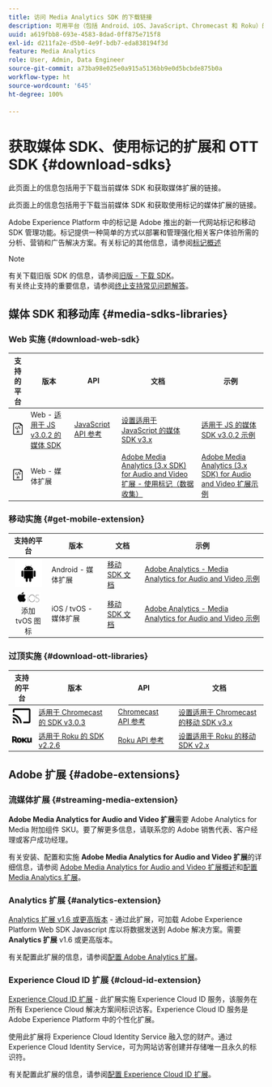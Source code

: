 ```yaml
---
title: 访问 Media Analytics SDK 的下载链接
description: 可用平台（包括 Android、iOS、JavaScript、Chromecast 和 Roku）的 SDK 下载链接。
uuid: a619fbb8-693e-4583-8dad-0ff875e715f8
exl-id: d211fa2e-d5b0-4e9f-bdb7-eda838194f3d
feature: Media Analytics
role: User, Admin, Data Engineer
source-git-commit: a73ba98e025e0a915a5136bb9e0d5bcbde875b0a
workflow-type: ht
source-wordcount: '645'
ht-degree: 100%

---
```


# 获取媒体 SDK、使用标记的扩展和 OTT SDK {#download-sdks}

此页面上的信息包括用于下载当前媒体 SDK 和获取媒体扩展的链接。

此页面上的信息包括用于下载当前媒体 SDK 和获取使用标记的媒体扩展的链接。

Adobe Experience Platform 中的标记是 Adobe 推出的新一代网站标记和移动 SDK 管理功能。标记提供一种简单的方式以部署和管理强化相关客户体验所需的分析、营销和广告解决方案。有关标记的其他信息，请参阅[标记概述](https://experienceleague.adobe.com/docs/platform-learn/data-collection/overview.html?lang=zh-Hans)


>[!NOTE]
>
>有关下载旧版 SDK 的信息，请参阅[旧版 - 下载 SDK](/help/legacy/legacy-download-sdks.md)。<br>
>有关终止支持的重要信息，请参阅[终止支持常见问题解答](/help/additional-resources/end-of-support-faqs.md)。

## 媒体 SDK 和移动库 {#media-sdks-libraries}

### Web 实施 {#download-web-sdk}

| 支持的平台 | 版本 |  API   |  文档  | 示例 |
|:---:|---|---|---|---|
| ![JavaScript 图标](assets/javascript-icon.png) | Web - [适用于 JS v3.0.2 的媒体 SDK](https://github.com/Adobe-Marketing-Cloud/media-sdks/releases/tag/js-v3.0.2) | [JavaScript API 参考](https://adobe-marketing-cloud.github.io/media-sdks/reference/javascript_3x/index.html) | [设置适用于 JavaScript 的媒体 SDK v3.x](/help/implementation/media-sdk/setup/web-implementation.md) | [适用于 JS 的媒体 SDK v3.0.2 示例](https://github.com/Adobe-Marketing-Cloud/media-sdks/tree/master/sdks/js/3.x) |
| ![JavaScript 图标](assets/javascript-icon.png) | Web - 媒体扩展 |  | [Adobe Media Analytics (3.x SDK) for Audio and Video 扩展 - 使用标记（数据收集）](https://experienceleague.adobe.com/docs/experience-platform/tags/extensions/adobe/media-analytics-3x/overview.html?lang=zh-Hans) | [Adobe Media Analytics (3.x SDK) for Audio and Video 扩展示例](https://github.com/Adobe-Marketing-Cloud/media-sdks/tree/master/samples/launch/js/3.x) |

### 移动实施 {#get-mobile-extension}

| 支持的平台 | 版本 | 文档 | 示例 |
|:---:|---|---|---|
| ![Android 图标](assets/android-icon.png) | Android - 媒体扩展 | [移动 SDK 文档](https://developer.adobe.com/client-sdks/documentation/) | [Adobe Analytics - Media Analytics for Audio and Video 示例](https://github.com/Adobe-Marketing-Cloud/media-sdks/tree/master/samples/launch/mobile/android) |
| ![Apple iOS 图标](assets/ios-icon.png)<br>添加 tvOS 图标 | iOS / tvOS - 媒体扩展 | [移动 SDK 文档](https://developer.adobe.com/client-sdks/documentation/) | [Adobe Analytics - Media Analytics for Audio and Video 示例](https://github.com/adobe/aepsdk-media-ios/tree/main/TestApp) |

### 过顶实施 {#download-ott-libraries}

| 支持的平台 | 版本 |  API   |  文档  |
|:---:|---|---|---|
| ![Chromecast 图标](assets/chromecast-icon.png) | [适用于 Chromecast 的 SDK v3.0.3](https://github.com/Adobe-Marketing-Cloud/media-sdks/releases/tag/chromecast-v3.0.3) | [Chromecast API 参考](https://adobe-marketing-cloud.github.io/media-sdks/reference/chromecast/) | [设置适用于 Chromecast 的移动 SDK v3.x](/help/implementation/media-sdk/setup/set-up-chromecast.md) |
| ![Roku 图标](assets/roku-icon.png) | [适用于 Roku 的 SDK v2.2.6](https://github.com/Adobe-Marketing-Cloud/media-sdks/releases/tag/roku-v2.2.6) | [Roku API 参考](/help/implementation/media-sdk/setup/set-up-roku.md) | [设置适用于 Roku 的移动 SDK v2.x](/help/implementation/media-sdk/setup/set-up-roku.md) |

## Adobe 扩展 {#adobe-extensions}

### 流媒体扩展 {#streaming-media-extension}

**Adobe Media Analytics for Audio and Video 扩展**&#x200B;需要 Adobe Analytics for Media 附加组件 SKU。要了解更多信息，请联系您的 Adobe 销售代表、客户经理或客户成功经理。

有关安装、配置和实施 **Adobe Media Analytics for Audio and Video 扩展**&#x200B;的详细信息，请参阅 [Adobe Media Analytics for Audio and Video 扩展概述](https://experienceleague.adobe.com/docs/experience-platform/tags/extensions/adobe/media-analytics/overview.html?lang=zh-Hans)和[配置 Media Analytics 扩展](https://aep-sdks.gitbook.io/docs/using-mobile-extensions/adobe-media-analytics#configure-the-media-analytics-extension)。

### Analytics 扩展 {#analytics-extension}

[Analytics 扩展 v1.6 或更高版本](https://experienceleague.adobe.com/docs/experience-platform/tags/extensions/adobe/analytics/overview.html?lang=zh-Hans) - 通过此扩展，可加载 Adobe Experience Platform Web SDK Javascript 库以将数据发送到 Adobe 解决方案。需要 **Analytics 扩展** v1.6 或更高版本。

有关配置此扩展的信息，请参阅[配置 Adobe Analytics 扩展](https://experienceleague.adobe.com/docs/experience-platform/tags/extensions/adobe/analytics/overview.html?lang=zh-Hans)。

### Experience Cloud ID 扩展 {#cloud-id-extension}

[Experience Cloud ID 扩展](https://experienceleague.adobe.com/docs/experience-platform/tags/extensions/adobe/id-service/overview.html?lang=zh-Hans) - 此扩展实施 Experience Cloud ID 服务，该服务在所有 Experience Cloud 解决方案间标识访客。Experience Cloud ID 服务是 Adobe Experience Platform 中的个性化扩展。

使用此扩展将 Experience Cloud Identity Service 融入您的财产。通过 Experience Cloud Identity Service，可为网站访客创建并存储唯一且永久的标识符。

有关配置此扩展的信息，请参阅[配置 Experience Cloud ID 扩展](https://experienceleague.adobe.com/docs/experience-platform/tags/extensions/adobe/id-service/overview.html?lang=zh-Hans)。
